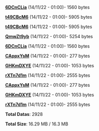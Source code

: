 [**6DCnCLia**](/data/6DCnCLia.txt) (14/11/22 - 01:00)- 1560 bytes

[**t49CBcM6**](/data/t49CBcM6.txt) (14/11/22 - 01:00)- 5905 bytes

[**t49CBcM6**](/data/t49CBcM6.txt) (14/11/22 - 01:00)- 5905 bytes

[**QmwZt9yb**](/data/QmwZt9yb.txt) (14/11/22 - 01:00)- 5254 bytes

[**6DCnCLia**](/data/6DCnCLia.txt) (14/11/22 - 01:00)- 1560 bytes

[**CAppxYsM**](/data/CAppxYsM.txt) (14/11/22 - 01:00)- 277 bytes

[**GHKmDXYE**](/data/GHKmDXYE.txt) (14/11/22 - 01:00)- 1053 bytes

[**rXTn7d1m**](/data/rXTn7d1m.txt) (14/11/22 - 01:00)- 2555 bytes

[**CAppxYsM**](/data/CAppxYsM.txt) (14/11/22 - 01:00)- 277 bytes

[**GHKmDXYE**](/data/GHKmDXYE.txt) (14/11/22 - 01:00)- 1053 bytes

[**rXTn7d1m**](/data/rXTn7d1m.txt) (14/11/22 - 01:00)- 2555 bytes

**Total Datas**: 2928

**Total Size**: 16.29 MB / 16.3 MB